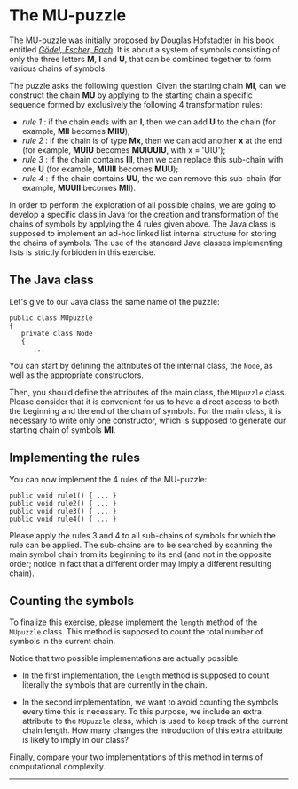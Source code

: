 
# The MU-puzzle

The MU-puzzle was initially proposed by Douglas Hofstadter in his book entitled 
[*Gödel, Escher, Bach*](https://en.wikipedia.org/wiki/G%C3%B6del,_Escher,_Bach). 
It is about a system of symbols consisting of only the three letters **M**, **I** 
and **U**, that can be combined together to form various chains of symbols.

The puzzle asks the following question. Given the starting chain **MI**,
can we construct the chain **MU** by applying to the starting chain a specific 
sequence formed by exclusively the following 4 transformation rules:

- *rule 1* : if the chain ends with an **I**, then we can add **U** to the chain 
  (for example, **MII** becomes **MIIU**);
- *rule 2* : if the chain is of type **Mx**, then we can add another **x** at 
  the end (for example, **MUIU** becomes **MUIUUIU**, with x = 'UIU');
- *rule 3* : if the chain contains **III**, then we can replace this sub-chain 
  with one **U** (for example, **MUIII** becomes **MUU**);
- *rule 4* : if the chain contains **UU**, the we can remove this sub-chain
  (for example, **MUUII** becomes **MII**).

In order to perform the exploration of all possible chains, we are going
to develop a specific class in Java for the creation and transformation
of the chains of symbols by applying the 4 rules given above. The Java
class is supposed to implement an ad-hoc linked list internal structure
for storing the chains of symbols. The use of the standard Java classes
implementing lists is strictly forbidden in this exercise.

## The Java class

Let's give to our Java class the same name of the puzzle:

	public class MUpuzzle
	{
	   private class Node
	   {
	      ...

You can start by defining the attributes of the internal class, the ```Node```, 
as well as the appropriate constructors.

Then, you should define the attributes of the main class, the ```MUpuzzle```
class. Please consider that it is convenient for us to have a direct
access to both the beginning and the end of the chain of symbols.
For the main class, it is necessary to write only one constructor,
which is supposed to generate our starting chain of symbols **MI**.

## Implementing the rules

You can now implement the 4 rules of the MU-puzzle:

	public void rule1() { ... }
	public void rule2() { ... }
	public void rule3() { ... }
	public void rule4() { ... }

Please apply the rules 3 and 4 to all sub-chains of symbols for which
the rule can be applied. The sub-chains are to be searched by scanning
the main symbol chain from its beginning to its end (and not in the opposite
order; notice in fact that a different order may imply a different resulting
chain).

## Counting the symbols

To finalize this exercise, please implement the ```length``` method of the 
```MUpuzzle``` class. This method is supposed to count the total number of 
symbols in the current chain.

Notice that two possible implementations are actually possible.

* In the first implementation, the ```length``` method is supposed to count
  literally the symbols that are currently in the chain.

* In the second implementation, we want to avoid counting the symbols every
  time this is necessary. To this purpose, we include an extra attribute to 
  the ```MUpuzzle``` class, which is used to keep track of the current chain
  length. How many changes the introduction of this extra attribute is likely 
  to imply in our class?

Finally, compare your two implementations of this method in terms of 
computational complexity.

------------------------

